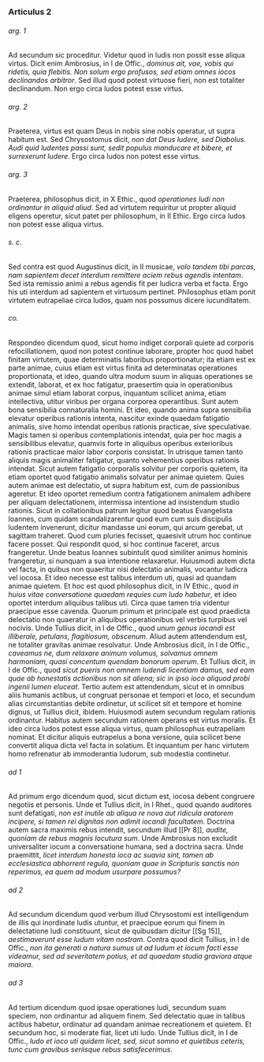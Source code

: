 ### Articulus 2

###### arg. 1
Ad secundum sic proceditur. Videtur quod in ludis non possit esse aliqua virtus. Dicit enim Ambrosius, in I de Offic., *dominus ait, vae, vobis qui ridetis, quia flebitis. Non solum ergo profusos, sed etiam omnes iocos declinandos arbitror*. Sed illud quod potest virtuose fieri, non est totaliter declinandum. Non ergo circa ludos potest esse virtus.

###### arg. 2
Praeterea, virtus est quam Deus in nobis sine nobis operatur, ut supra habitum est. Sed Chrysostomus dicit, *non dat Deus ludere, sed Diabolus. Audi quid ludentes passi sunt, sedit populus manducare et bibere, et surrexerunt ludere*. Ergo circa ludos non potest esse virtus.

###### arg. 3
Praeterea, philosophus dicit, in X Ethic., quod *operationes ludi non ordinantur in aliquid aliud*. Sed ad virtutem requiritur ut propter aliquid eligens operetur, sicut patet per philosophum, in II Ethic. Ergo circa ludos non potest esse aliqua virtus.

###### s. c.
Sed contra est quod Augustinus dicit, in II musicae, *volo tandem tibi parcas, nam sapientem decet interdum remittere aciem rebus agendis intentam*. Sed ista remissio animi a rebus agendis fit per ludicra verba et facta. Ergo his uti interdum ad sapientem et virtuosum pertinet. Philosophus etiam ponit virtutem eutrapeliae circa ludos, quam nos possumus dicere iucunditatem.

###### co.
Respondeo dicendum quod, sicut homo indiget corporali quiete ad corporis refocillationem, quod non potest continue laborare, propter hoc quod habet finitam virtutem, quae determinatis laboribus proportionatur; ita etiam est ex parte animae, cuius etiam est virtus finita ad determinatas operationes proportionata, et ideo, quando ultra modum suum in aliquas operationes se extendit, laborat, et ex hoc fatigatur, praesertim quia in operationibus animae simul etiam laborat corpus, inquantum scilicet anima, etiam intellectiva, utitur viribus per organa corporea operantibus. Sunt autem bona sensibilia connaturalia homini. Et ideo, quando anima supra sensibilia elevatur operibus rationis intenta, nascitur exinde quaedam fatigatio animalis, sive homo intendat operibus rationis practicae, sive speculativae. Magis tamen si operibus contemplationis intendat, quia per hoc magis a sensibilibus elevatur, quamvis forte in aliquibus operibus exterioribus rationis practicae maior labor corporis consistat. In utrisque tamen tanto aliquis magis animaliter fatigatur, quanto vehementius operibus rationis intendat. Sicut autem fatigatio corporalis solvitur per corporis quietem, ita etiam oportet quod fatigatio animalis solvatur per animae quietem. Quies autem animae est delectatio, ut supra habitum est, cum de passionibus ageretur. Et ideo oportet remedium contra fatigationem animalem adhibere per aliquam delectationem, intermissa intentione ad insistendum studio rationis. Sicut in collationibus patrum legitur quod beatus Evangelista Ioannes, cum quidam scandalizarentur quod eum cum suis discipulis ludentem invenerunt, dicitur mandasse uni eorum, qui arcum gerebat, ut sagittam traheret. Quod cum pluries fecisset, quaesivit utrum hoc continue facere posset. Qui respondit quod, si hoc continue faceret, arcus frangeretur. Unde beatus Ioannes subintulit quod similiter animus hominis frangeretur, si nunquam a sua intentione relaxaretur. Huiusmodi autem dicta vel facta, in quibus non quaeritur nisi delectatio animalis, vocantur ludicra vel iocosa. Et ideo necesse est talibus interdum uti, quasi ad quandam animae quietem. Et hoc est quod philosophus dicit, in IV Ethic., quod *in huius vitae conversatione quaedam requies cum ludo habetur*, et ideo oportet interdum aliquibus talibus uti. Circa quae tamen tria videntur praecipue esse cavenda. Quorum primum et principale est quod praedicta delectatio non quaeratur in aliquibus operationibus vel verbis turpibus vel nocivis. Unde Tullius dicit, in I de Offic., quod *unum genus iocandi est illiberale, petulans, flagitiosum, obscenum*. Aliud autem attendendum est, ne totaliter gravitas animae resolvatur. Unde Ambrosius dicit, in I de Offic., *caveamus ne, dum relaxare animum volumus, solvamus omnem harmoniam, quasi concentum quendam bonorum operum*. Et Tullius dicit, in I de Offic., quod *sicut pueris non omnem ludendi licentiam damus, sed eam quae ab honestatis actionibus non sit aliena; sic in ipso ioco aliquod probi ingenii lumen eluceat*. Tertio autem est attendendum, sicut et in omnibus aliis humanis actibus, ut congruat personae et tempori et loco, et secundum alias circumstantias debite ordinetur, ut scilicet sit et tempore et homine dignus, ut Tullius dicit, ibidem. Huiusmodi autem secundum regulam rationis ordinantur. Habitus autem secundum rationem operans est virtus moralis. Et ideo circa ludos potest esse aliqua virtus, quam philosophus eutrapeliam nominat. Et dicitur aliquis eutrapelus a bona versione, quia scilicet bene convertit aliqua dicta vel facta in solatium. Et inquantum per hanc virtutem homo refrenatur ab immoderantia ludorum, sub modestia continetur.

###### ad 1
Ad primum ergo dicendum quod, sicut dictum est, iocosa debent congruere negotiis et personis. Unde et Tullius dicit, in I Rhet., quod quando auditores sunt defatigati, *non est inutile ab aliqua re nova aut ridicula oratorem incipere, si tamen rei dignitas non adimit iocandi facultatem*. Doctrina autem sacra maximis rebus intendit, secundum illud [[Pr 8]], *audite, quoniam de rebus magnis locutura sum*. Unde Ambrosius non excludit universaliter iocum a conversatione humana, sed a doctrina sacra. Unde praemittit, *licet interdum honesta ioca ac suavia sint, tamen ab ecclesiastica abhorrent regula, quoniam quae in Scripturis sanctis non reperimus, ea quem ad modum usurpare possumus?*

###### ad 2
Ad secundum dicendum quod verbum illud Chrysostomi est intelligendum de illis qui inordinate ludis utuntur, et praecipue eorum qui finem in delectatione ludi constituunt, sicut de quibusdam dicitur [[Sg 15]], *aestimaverunt esse ludum vitam nostram*. Contra quod dicit Tullius, in I de Offic., *non ita generati a natura sumus ut ad ludum et iocum facti esse videamur, sed ad severitatem potius, et ad quaedam studia graviora atque maiora*.

###### ad 3
Ad tertium dicendum quod ipsae operationes ludi, secundum suam speciem, non ordinantur ad aliquem finem. Sed delectatio quae in talibus actibus habetur, ordinatur ad quandam animae recreationem et quietem. Et secundum hoc, si moderate fiat, licet uti ludo. Unde Tullius dicit, in I de Offic., *ludo et ioco uti quidem licet, sed, sicut somno et quietibus ceteris, tunc cum gravibus seriisque rebus satisfecerimus*.


